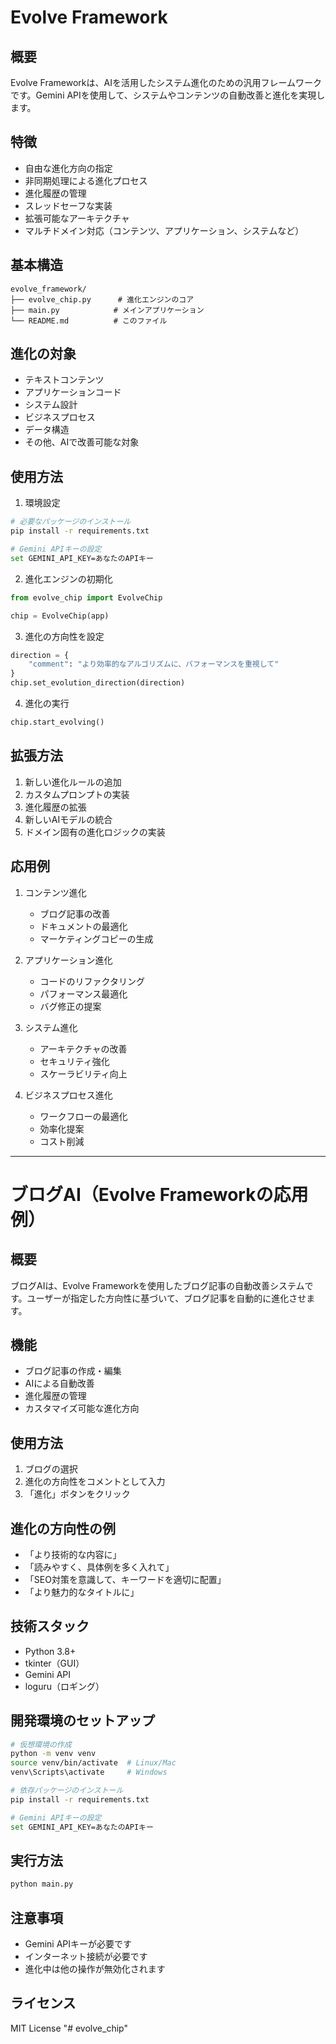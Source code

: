 # Evolve Framework

## 概要
Evolve Frameworkは、AIを活用したシステム進化のための汎用フレームワークです。Gemini APIを使用して、システムやコンテンツの自動改善と進化を実現します。

## 特徴
- 自由な進化方向の指定
- 非同期処理による進化プロセス
- 進化履歴の管理
- スレッドセーフな実装
- 拡張可能なアーキテクチャ
- マルチドメイン対応（コンテンツ、アプリケーション、システムなど）

## 基本構造
```
evolve_framework/
├── evolve_chip.py      # 進化エンジンのコア
├── main.py            # メインアプリケーション
└── README.md          # このファイル
```

## 進化の対象
- テキストコンテンツ
- アプリケーションコード
- システム設計
- ビジネスプロセス
- データ構造
- その他、AIで改善可能な対象

## 使用方法
1. 環境設定
```bash
# 必要なパッケージのインストール
pip install -r requirements.txt

# Gemini APIキーの設定
set GEMINI_API_KEY=あなたのAPIキー
```

2. 進化エンジンの初期化
```python
from evolve_chip import EvolveChip

chip = EvolveChip(app)
```

3. 進化の方向性を設定
```python
direction = {
    "comment": "より効率的なアルゴリズムに、パフォーマンスを重視して"
}
chip.set_evolution_direction(direction)
```

4. 進化の実行
```python
chip.start_evolving()
```

## 拡張方法
1. 新しい進化ルールの追加
2. カスタムプロンプトの実装
3. 進化履歴の拡張
4. 新しいAIモデルの統合
5. ドメイン固有の進化ロジックの実装

## 応用例
1. コンテンツ進化
   - ブログ記事の改善
   - ドキュメントの最適化
   - マーケティングコピーの生成

2. アプリケーション進化
   - コードのリファクタリング
   - パフォーマンス最適化
   - バグ修正の提案

3. システム進化
   - アーキテクチャの改善
   - セキュリティ強化
   - スケーラビリティ向上

4. ビジネスプロセス進化
   - ワークフローの最適化
   - 効率化提案
   - コスト削減

---

# ブログAI（Evolve Frameworkの応用例）

## 概要
ブログAIは、Evolve Frameworkを使用したブログ記事の自動改善システムです。ユーザーが指定した方向性に基づいて、ブログ記事を自動的に進化させます。

## 機能
- ブログ記事の作成・編集
- AIによる自動改善
- 進化履歴の管理
- カスタマイズ可能な進化方向

## 使用方法
1. ブログの選択
2. 進化の方向性をコメントとして入力
3. 「進化」ボタンをクリック

## 進化の方向性の例
- 「より技術的な内容に」
- 「読みやすく、具体例を多く入れて」
- 「SEO対策を意識して、キーワードを適切に配置」
- 「より魅力的なタイトルに」

## 技術スタック
- Python 3.8+
- tkinter（GUI）
- Gemini API
- loguru（ロギング）

## 開発環境のセットアップ
```bash
# 仮想環境の作成
python -m venv venv
source venv/bin/activate  # Linux/Mac
venv\Scripts\activate     # Windows

# 依存パッケージのインストール
pip install -r requirements.txt

# Gemini APIキーの設定
set GEMINI_API_KEY=あなたのAPIキー
```

## 実行方法
```bash
python main.py
```

## 注意事項
- Gemini APIキーが必要です
- インターネット接続が必要です
- 進化中は他の操作が無効化されます

## ライセンス
MIT License "# evolve_chip" 
